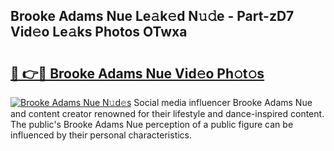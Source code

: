 ## Brooke Adams Nue Le𝚊k𝚎d N𝚞𝚍e - Part-zD7 Vid𝚎o Le𝚊ks Photos OTwxa

# <h2><a href="http://fb89n9l.evod.top/?m=Brooke+Adams+Nue">🔗 👉🔴 Brooke Adams Nue Vid𝚎o Ph𝚘t𝚘s</a></h2>

[![Brooke Adams Nue N𝚞d𝚎s](https://i.imgur.com/8V9OHl7.gif)](http://fb89n9l.evod.top/?m=Brooke+Adams+Nue)
Social media influencer Brooke Adams Nue and content creator renowned for their lifestyle and dance-inspired content. The public's Brooke Adams Nue perception of a public figure can be influenced by their personal characteristics. 
